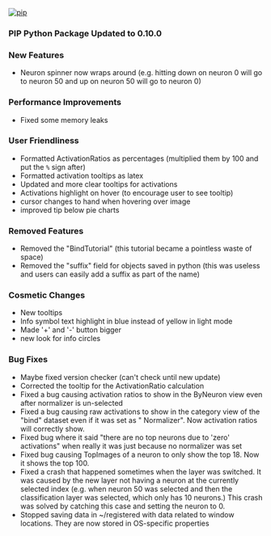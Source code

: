 [//]: # (VERSION:1.30.0)
[![pip](https://img.shields.io/badge/compatible%20pip%20version-0.10.0-00bbe2?&logo=pypi&logoColor=f5c39e)](https://pypi.org/project/deephys/0.10.0)
### PIP Python Package Updated to 0.10.0



### New Features
- Neuron spinner now wraps around (e.g. hitting down on neuron 0 will go to neuron 50 and up on neuron 50 will go to neuron 0)


### Performance Improvements
- Fixed some memory leaks


### User Friendliness
  - Formatted ActivationRatios as percentages (multiplied them by 100 and put the `%` sign after)
  - Formatted activation tooltips as latex
  - Updated and more clear tooltips for activations
  - Activations highlight on hover (to encourage user to see tooltip)
  - cursor changes to hand when hovering over image
  - improved tip below pie charts


### Removed Features
- Removed the "BindTutorial" (this tutorial became a pointless waste of space)
- Removed the "suffix" field for objects saved in python (this was useless and users can easily add a suffix as part of the name)


### Cosmetic Changes
  - New tooltips
  - Info symbol text highlight in blue instead of yellow in light mode
  - Made '+' and '-' button bigger
  - new look for info circles


### Bug Fixes
  - Maybe fixed version checker (can't check until new update)
  - Corrected the tooltip for the ActivationRatio calculation
  - Fixed a bug causing activation ratios to show in the ByNeuron view even after normalizer is un-selected
  - Fixed a bug causing raw activations to show in the category view of the "bind" dataset even if it was set as "
    Normalizer". Now activation ratios will correctly show.
  - Fixed bug where it said "there are no top neurons due to 'zero' activations" when really it was just because no normalizer was set
  - Fixed bug causing TopImages of a neuron to only show the top 18. Now it shows the top 100.
  - Fixed a crash that happened sometimes when the layer was switched. It was caused by the new layer not having a neuron at the currently selected index (e.g. when neuron 50 was selected and then the classification layer was selected, which only has 10 neurons.) This crash was solved by catching this case and setting the neuron to 0.
  - Stopped saving data in ~/registered with data related to window locations. They are now stored in OS-specific properties








